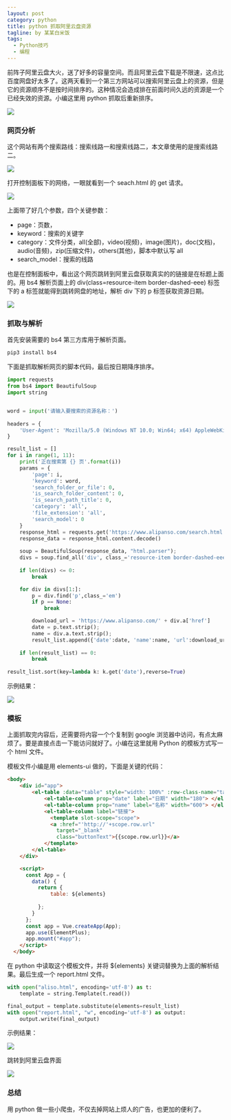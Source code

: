 ```yaml
---
layout: post
category: python
title: python 抓取阿里云盘资源
tagline: by 某某白米饭
tags: 
  - Python技巧
  - 编程
---
```


前阵子阿里云盘大火，送了好多的容量空间。而且阿里云盘下载是不限速，这点比百度网盘好太多了。这两天看到一个第三方网站可以搜索阿里云盘上的资源，但是它的资源顺序不是按时间排序的。这种情况会造成排在前面时间久远的资源是一个已经失效的资源。小编这里用 python 抓取后重新排序。
<!--more-->

![](https://files.mdnice.com/user/15960/424e2091-ca6c-4aab-b1cb-d4b39542059f.png)

### 网页分析

这个网站有两个搜索路线：搜索线路一和搜索线路二，本文章使用的是搜索线路二。

![](https://files.mdnice.com/user/15960/49f3031e-e1f5-4512-a94e-5b9dfc0f745e.png)

打开控制面板下的网络，一眼就看到一个 seach.html 的 get 请求。

![](https://files.mdnice.com/user/15960/299eb199-573a-4113-b9cf-3b449b5ad3b7.png)


上面带了好几个参数，四个关键参数：

* page：页数，
* keyword：搜索的关键字
* category：文件分类，all(全部)，video(视频)，image(图片)，doc(文档)，audio(音频)，zip(压缩文件)，others(其他)，脚本中默认写 all
* search_model：搜索的线路

也是在控制面板中，看出这个网页跳转到阿里云盘获取真实的的链接是在标题上面的。用 bs4 解析页面上的 div(class=resource-item border-dashed-eee) 标签下的 a 标签就能得到跳转网盘的地址，解析 div 下的 p 标签获取资源日期。

![](https://files.mdnice.com/user/15960/30678297-6178-44eb-af88-c581ab0f8bad.png)


### 抓取与解析

首先安装需要的 bs4 第三方库用于解析页面。

```python
pip3 install bs4
```

下面是抓取解析网页的脚本代码，最后按日期降序排序。

```python
import requests
from bs4 import BeautifulSoup
import string


word = input('请输入要搜索的资源名称：')
    
headers = {
    'User-Agent': 'Mozilla/5.0 (Windows NT 10.0; Win64; x64) AppleWebKit/537.36 (KHTML, like Gecko) Chrome/96.0.4664.45 Safari/537.36'
}

result_list = []
for i in range(1, 11):
    print('正在搜索第 {} 页'.format(i))
    params = {
        'page': i,
        'keyword': word,
        'search_folder_or_file': 0,
        'is_search_folder_content': 0,
        'is_search_path_title': 0,
        'category': 'all',
        'file_extension': 'all',
        'search_model': 0
    }
    response_html = requests.get('https://www.alipanso.com/search.html', headers = headers,params=params)
    response_data = response_html.content.decode()
   
    soup = BeautifulSoup(response_data, "html.parser");
    divs = soup.find_all('div', class_='resource-item border-dashed-eee')
    
    if len(divs) <= 0:
        break

    for div in divs[1:]:
        p = div.find('p',class_='em')
        if p == None:
            break

        download_url = 'https://www.alipanso.com/' + div.a['href']
        date = p.text.strip();
        name = div.a.text.strip();
        result_list.append({'date':date, 'name':name, 'url':download_url})
    
    if len(result_list) == 0:
        break
    
result_list.sort(key=lambda k: k.get('date'),reverse=True)
```

示例结果：

![](https://files.mdnice.com/user/15960/b50e8463-d736-47d5-b0df-219832a10be8.png)

### 模板

上面抓取完内容后，还需要将内容一个个复制到 google 浏览器中访问，有点太麻烦了。要是直接点击一下能访问就好了。小编在这里就用 Python 的模板方式写一个 html 文件。

模板文件小编是用 elements-ui 做的，下面是关键的代码：

```html
<body>
    <div id="app">
        <el-table :data="table" style="width: 100%" :row-class-name="tableRowClassName">
            <el-table-column prop="date" label="日期" width="180"> </el-table-column>
            <el-table-column prop="name" label="名称" width="600"> </el-table-column>
            <el-table-column label="链接">
              <template slot-scope="scope">
              <a :href="'http://'+scope.row.url"
                target="_blank"
                class="buttonText">{{scope.row.url}}</a>
            </template>
        </el-table>
    </div>

    <script>
      const App = {
        data() {
          return {
              table: ${elements}
            
          };
        }
      };
      const app = Vue.createApp(App);
      app.use(ElementPlus);
      app.mount("#app");
    </script>
  </body>
```

在 python 中读取这个模板文件，并将 ${elements} 关键词替换为上面的解析结果。最后生成一个 report.html 文件。

```python
with open("aliso.html", encoding='utf-8') as t:
    template = string.Template(t.read())

final_output = template.substitute(elements=result_list)
with open("report.html", "w", encoding='utf-8') as output:
    output.write(final_output)
```

示例结果：

![](https://files.mdnice.com/user/15960/d74f6500-339e-4976-a447-a37a70dae226.png)

跳转到阿里云盘界面

![](https://files.mdnice.com/user/15960/bdb190e7-48fa-4730-aa41-2471921294a7.png)


### 总结

用 python 做一些小爬虫，不仅去掉网站上烦人的广告，也更加的便利了。
